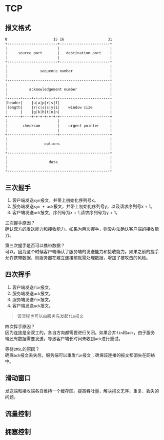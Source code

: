 # TCP

## 报文格式

```txt
0                     15 16                    31
+-----------------------+-----------------------+
|                       |                       |
|     source port       |   destination port    |
|                       |                       |
+-----------------------+-----------------------+
|                                               |
|               sequence number                 |
|                                               |
+-----------------------------------------------+
|                                               |
|          acknowledgement number               |
|                                               |
+------+----+-+-+-+-+-+-+-----------------------+
|header|    |u|a|p|r|s|f|                       |
|length|    |r|c|s|s|y|i|    window size        |
|      |    |g|k|h|t|n|n|                       |
+------+----+-+-+-+-+-+-+-----------------------+
|                       |                       |
|       checksum        |    urgent pointer     |
|                       |                       |
+-----------------------+-----------------------+
|                                               |
|                 options                       |
|                                               |
+-----------------------------------------------+
|                                               |
|                   data                        |
|                                               |
+-----------------------------------------------+
```

## 三次握手

1. 客户端发送`syn`报文，并带上初始化序列号x。
2. 服务端发送`syn + ack`报文，并带上初始化序列号y，以及请求序列号x + 1。
3. 客户端发送`ack`报文，序列号为x + 1,请求序列号为y + 1。

三次握手原因？\
确认双方的发送能力和接收能力。如果为两次握手，则没办法确认客户端的接收能力。

第三次握手是否可以携带数据？\
可以，因为这个时候客户端确认了服务端的发送能力和接收能力。如果之前的握手允许携带数据，则服务器在建立连接前就需处理数据，增加了被攻击的风险。

## 四次挥手

1. 客户端发送`fin`报文。
2. 服务端发送`ack`报文。
3. 服务端发送`fin`报文。
4. 客户端发送`ack`报文。

> 该流程也可以由服务先发起`fin`报文

四次挥手原因？\
因为连接是全双工的，各自方向都需要进行关闭。如果合并`fin`和`ack`，由于服务端还有数据需要发送，导致客户端长时间未收到`ack`进行重试。

等待`2MSL`的原因？\
确保`ack`报文丢失后，服务端可以重发`fin`报文；确保该连接的报文都消失在网络中。

## 滑动窗口

发送端和接收端各自维持一个缓存区。提高吞吐量，解决报文无序、重复、丢失的问题。

## 流量控制

## 拥塞控制
